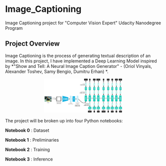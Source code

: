 # Image_Captioning
Image Captioning project for "Computer Vision Expert" Udacity Nanodegree Program

## Project Overview
Image Captioning is the process of generating textual description of an image.
In this project, I have implemented a Deep Learning Model inspired by *"Show and Tell: A Neural Image Caption Generator" - (Oriol Vinyals, Alexander Toshev, Samy Bengio, Dumitru Erhan) *.


<p align="center">
  <img src="./images/encoder-decoder.png" width=50% height=50% />
</p>

The project will be broken up into four Python notebooks:

__Notebook 0__ : Dataset

__Notebook 1__ : Preliminaries

__Notebook 2__ : Training

__Notebook 3__ : Inference


